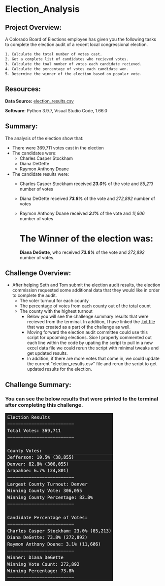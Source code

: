 # Election_Analysis



## Project Overview:

A Colorado Board of Elections employee has given you the following tasks to complete the election audit of a recent local congressional election.

    1. Calculate the total number of votes cast.
    2. Get a complete list of candidates who recieved votes.
    3. Calculate the toal number of votes each candidate recieved.
    4. Calculate the percentage of votes each candidate won.
    5. Determine the winner of the election based on popular vote.

## Resources:

**Data Source:** [election_results.csv](https://github.com/matthubb17/Election_Analysis/blob/main/Resources/election_results.csv)

**Software:** Python 3.9.7, Visual Studio Code, 1.66.0

## Summary:

The analysis of the election show that:
* There were 369,711 votes cast in the election
* The candidates were:
	- Charles Casper Stockham
	- Diana DeGette
	- Raymon Anthony Doane
* The candidate results were:
    - Charles Casper Stockham received **_23.0%_** of the vote and _85,213_ number of votes
    - Diana DeGette received **_73.8%_** of the vote and _272,892_ number of votes
    - Raymon Anthony Doane received **_3.1%_** of the vote and _11,606_ number of votes
      
        
        # The Winner of the election was:
        
      **Diana DeGette**, who received **_73.8%_** of the vote and _272,892_ number of votes.
        
## Challenge Overview:

* After helping Seth and Tom submit the election audit results, the election commission requested some additional data that they would like in order to complete the audit.
    - The voter turnout for each county
    - The percentage of votes from each county out of the total count
    - The county with the highest turnout
    	- Below you will see the challenge summary results that were recieved from the terminal. In addition, I have linked the [.txt file](https://github.com/matthubb17/Election_Analysis/tree/main/analysis) that was created as a part of the challenge as well.
    	- Moving forward the election audit committee could use this script for upcoming elections. Sice I properly commented out each line within the code by upating the script to pull in a new excel data file we could rerun the script with minimal tweaks and get updated results.
    	- In addition, if there are more votes that come in, we could update the current "election_results.csv" file and rerun the script to get updated results for the election.

## Challenge Summary:

### You can see the below results that were printed to the terminal after completing this challenge.

![Election_analysis Screenshot](https://github.com/matthubb17/Election_Analysis/blob/main/Resources/Election_analysis%20Screenshot.png)


